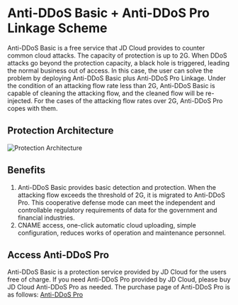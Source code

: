 # Anti-DDoS Basic + Anti-DDoS Pro Linkage Scheme

Anti-DDoS Basic is a free service that JD Cloud provides to counter common cloud attacks. The capacity of protection is up to 2G. When DDoS attacks go beyond the protection capacity, a black hole is triggered, leading the normal business out of access. In this case, the user can solve the problem by deploying Anti-DDoS Basic plus Anti-DDoS Pro Linkage. Under the condition of an attacking flow rate less than 2G, Anti-DDoS Basic is capable of cleaning the attacking flow, and the cleaned flow will be re-injected. For the cases of the attacking flow rates over 2G, Anti-DDoS Pro copes with them.

## Protection Architecture

![Protection Architecture](https://github.com/jdcloudcom/cn/blob/edit/image/Basic%20Anti-DDos/best_pritice.png)


## Benefits

1. Anti-DDoS Basic provides basic detection and protection. When the attacking flow exceeds the threshold of 2G, it is migrated to Anti-DDoS Pro. This cooperative defense mode can meet the independent and controllable regulatory requirements of data for the government and financial industries.
2. CNAME access, one-click automatic cloud uploading, simple configuration, reduces works of operation and maintenance personnel.

## Access Anti-DDoS Pro

Anti-DDoS Basic is a protection service provided by JD Cloud for the users free of charge. If you need Anti-DDoS Pro provided by JD Cloud, please buy JD Cloud Anti-DDoS Pro as needed. The purchase page of Anti-DDoS Pro is as follows:
[Anti-DDoS Pro](http://www.jdcloud.com/products/anti-ddos-pro)
